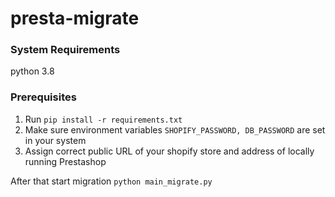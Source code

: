 # presta-migrate

### System Requirements
python 3.8

### Prerequisites
1. Run ```pip install -r requirements.txt```
2. Make sure environment variables ```SHOPIFY_PASSWORD, DB_PASSWORD``` are set in your system
3. Assign correct public URL of your shopify store and address of locally running Prestashop

After that start migration
```python main_migrate.py```